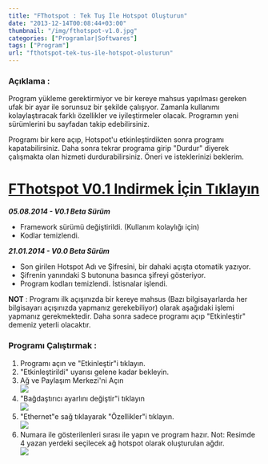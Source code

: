 ```yaml
---
title: "FThotspot : Tek Tuş İle Hotspot Oluşturun"
date: "2013-12-14T00:08:44+03:00"
thumbnail: "/img/fthotspot-v1.0.jpg"
categories: ["Programlar|Softwares"]
tags: ["Program"]
url: "fthotspot-tek-tus-ile-hotspot-olusturun"
---
```


### Açıklama :

Program yükleme gerektirmiyor ve bir kereye mahsus yapılması gereken ufak bir ayar ile sorunsuz bir şekilde çalışıyor. Zamanla kullanımı kolaylaştıracak farklı özellikler ve iyileştirmeler olacak. Programın yeni sürümlerini bu sayfadan takip edebilirsiniz.

Programı bir kere açıp, Hotspot'u etkinleştirdikten sonra programı kapatabilirsiniz. Daha sonra tekrar programa girip "Durdur" diyerek çalışmakta olan hizmeti durdurabilirsiniz.
Öneri ve isteklerinizi beklerim.

# [FThotspot V0.1 Indirmek İçin Tıklayın][indirmelinki]

***05.08.2014 - V0.1 Beta Sürüm***

- Framework sürümü değiştirildi. (Kullanım kolaylığı için)
- Kodlar temizlendi.

***21.01.2014 - V0.0 Beta Sürüm***

- Son girilen Hotspot Adı ve Şifresini, bir dahaki açışta otomatik yazıyor.
- Şifrenin yanındaki S butonuna basınca şifreyi gösteriyor.
- Program kodları temizlendi. İstisnalar işlendi.

**NOT** : Programı ilk açışınızda bir kereye mahsus (Bazı bilgisayarlarda her bilgisayarı açışınızda yapmanız gerekebiliyor) olarak aşağıdaki işlemi yapmanız gerekmektedir. Daha sonra sadece programı açıp "Etkinleştir" demeniz yeterli olacaktır.


### Programı Çalıştırmak :

1. Programı açın ve "Etkinleştir"i tıklayın.
1. "Etkinleştirildi" uyarısı gelene kadar bekleyin.
1. Ağ ve Paylaşım Merkezi'ni Açın <br>
![](/img/fthotspot-step1.jpg)
1. "Bağdaştırıcı ayarlını değiştir"i tıklayın <br>
![](/img/fthotspot-step2.jpg)
1. "Ethernet"e sağ tıklayarak "Özellikler"i tıklayın. <br>
![](/img/fthotspot-step3.jpg)
1. Numara ile gösterilenleri sırası ile yapın ve program hazır. Not: Resimde 4 yazan yerdeki seçilecek ağ hotspot olarak oluşturulan ağdır. <br>
![](/img/fthotspot-step4.jpg)

[indirmelinki]: http://www.mediafire.com/file/dni62qpu8d6z0eb/FThotspot.rar
